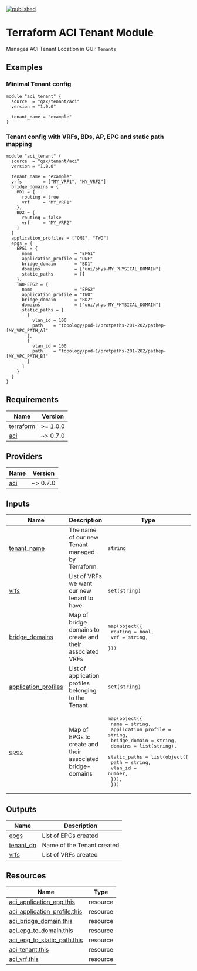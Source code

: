 <!-- BEGIN_TF_DOCS -->
[![published](https://static.production.devnetcloud.com/codeexchange/assets/images/devnet-published.svg)](https://developer.cisco.com/codeexchange/github/repo/qzx/terraform-aci-tenant)
# Terraform ACI Tenant Module
Manages ACI Tenant
Location in GUI:
`Tenants`
## Examples

### Minimal Tenant config
```hcl
module "aci_tenant" {
  source  = "qzx/tenant/aci"
  version = "1.0.0"

  tenant_name = "example"
}
```

### Tenant config with VRFs, BDs, AP, EPG and static path mapping
```hcl
module "aci_tenant" {
  source  = "qzx/tenant/aci"
  version = "1.0.0"

  tenant_name = "example"
  vrfs        = ["MY_VRF1", "MY_VRF2"]
  bridge_domains = {
    BD1 = {
      routing = true
      vrf     = "MY_VRF1"
    },
    BD2 = {
      routing = false
      vrf     = "MY_VRF2"
    }
  }
  application_profiles = ["ONE", "TWO"]
  epgs = {
    EPG1 = {
      name                = "EPG1"
      application_profile = "ONE"
      bridge_domain       = "BD1"
      domains             = ["uni/phys-MY_PHYSICAL_DOMAIN"]
      static_paths        = []
    },
    TWO-EPG2 = {
      name                = "EPG2"
      application_profile = "TWO"
      bridge_domain       = "BD2"
      domains             = ["uni/phys-MY_PHYSICAL_DOMAIN"]
      static_paths = [
        {
          vlan_id = 100
          path    = "topology/pod-1/protpaths-201-202/pathep-[MY_VPC_PATH_A]"
        },
        {
          vlan_id = 100
          path    = "topology/pod-1/protpaths-201-202/pathep-[MY_VPC_PATH_B]"
        }
      ]
    }
  }
}
```

## Requirements

| Name | Version |
|------|---------|
| <a name="requirement_terraform"></a> [terraform](#requirement\_terraform) | >= 1.0.0 |
| <a name="requirement_aci"></a> [aci](#requirement\_aci) | ~> 0.7.0 |
## Providers

| Name | Version |
|------|---------|
| <a name="provider_aci"></a> [aci](#provider\_aci) | ~> 0.7.0 |
## Inputs

| Name | Description | Type | Default | Required |
|------|-------------|------|---------|:--------:|
| <a name="input_tenant_name"></a> [tenant\_name](#input\_tenant\_name) | The name of our new Tenant managed by Terraform | `string` | n/a | yes |
| <a name="input_vrfs"></a> [vrfs](#input\_vrfs) | List of VRFs we want our new tenant to have | `set(string)` | `[]` | no |
| <a name="input_bridge_domains"></a> [bridge\_domains](#input\_bridge\_domains) | Map of bridge domains to create and their associated VRFs | <pre>map(object({<br>    routing = bool,<br>    vrf     = string,<br>  }))</pre> | `{}` | no |
| <a name="input_application_profiles"></a> [application\_profiles](#input\_application\_profiles) | List of application profiles belonging to the Tenant | `set(string)` | `[]` | no |
| <a name="input_epgs"></a> [epgs](#input\_epgs) | Map of EPGs to create and their associated bridge-domains | <pre>map(object({<br>    name                = string,<br>    application_profile = string,<br>    bridge_domain       = string,<br>    domains             = list(string),<br>    static_paths = list(object({<br>      path    = string,<br>      vlan_id = number,<br>    })),<br>  }))</pre> | `{}` | no |
## Outputs

| Name | Description |
|------|-------------|
| <a name="output_epgs"></a> [epgs](#output\_epgs) | List of EPGs created |
| <a name="output_tenant_dn"></a> [tenant\_dn](#output\_tenant\_dn) | Name of the Tenant created |
| <a name="output_vrfs"></a> [vrfs](#output\_vrfs) | List of VRFs created |
## Resources

| Name | Type |
|------|------|
| [aci_application_epg.this](https://registry.terraform.io/providers/CiscoDevNet/aci/latest/docs/resources/application_epg) | resource |
| [aci_application_profile.this](https://registry.terraform.io/providers/CiscoDevNet/aci/latest/docs/resources/application_profile) | resource |
| [aci_bridge_domain.this](https://registry.terraform.io/providers/CiscoDevNet/aci/latest/docs/resources/bridge_domain) | resource |
| [aci_epg_to_domain.this](https://registry.terraform.io/providers/CiscoDevNet/aci/latest/docs/resources/epg_to_domain) | resource |
| [aci_epg_to_static_path.this](https://registry.terraform.io/providers/CiscoDevNet/aci/latest/docs/resources/epg_to_static_path) | resource |
| [aci_tenant.this](https://registry.terraform.io/providers/CiscoDevNet/aci/latest/docs/resources/tenant) | resource |
| [aci_vrf.this](https://registry.terraform.io/providers/CiscoDevNet/aci/latest/docs/resources/vrf) | resource |
<!-- END_TF_DOCS -->